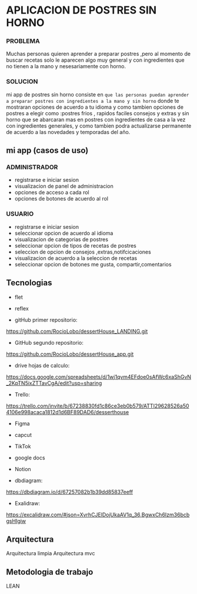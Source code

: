 # APLICACION DE POSTRES SIN HORNO

### PROBLEMA

Muchas personas quieren aprender a preparar postres ,pero al momento de buscar recetas solo le aparecen algo muy general y con ingredientes que no tienen a la mano y nesesariamente con horno.

### SOLUCION

 mi app de postres sin horno consiste en ``que las personas puedan aprender a preparar postres con ingredientes a la mano y sin horno``
 donde te mostraran opciones de acuerdo a tu idioma y como tambien opciones de postres a elegir como :postres  frios , rapidos faciles consejos y extras  y sin horno que se abarcaran mas en  postres con ingredientes de casa a la vez con  ingredientes generales, y como tambien podra actualizarse permanente  de acuerdo a las novedades y temporadas del año.


 ##  mi app (casos de uso)

### ADMINISTRADOR

- registrarse e iniciar sesion
- visualizacion de panel de administracion
- opciones de acceso a cada rol
- opciones de botones de acuerdo al rol

### USUARIO
 - registrarse e iniciar sesion
 - seleccionar opcion de acuerdo al idioma
 - visualizacion de categorias de postres
 - seleccionar opcion de  tipos de recetas de postres
 - seleccion de opcion de consejos ,extras,notifcicaciones
 - visualizacion de acuerdo a la seleccion de recetas
 - seleccionar opcion de botones me gusta, compartir,comentarios


## Tecnologias
- flet
- reflex

- gitHub primer repositorio:

https://github.com/RocioLobo/dessertHouse_LANDING.git

- GitHub segundo repositorio:

https://github.com/RocioLobo/dessertHouse_app.git

- drive hojas de calculo:

https://docs.google.com/spreadsheets/d/1wj1qvm4EFdoe0sAfWc6xaShGvN_2KpTN5ixZTTavCgA/edit?usp=sharing

- Trello:

https://trello.com/invite/b/67238830fd1c86ce3eb0b579/ATTI29628526a504106e998acaca1812d1d6BF89DAD6/desserthouse

- Figma
- capcut
- TikTok
- google docs
- Notion

- dbdiagram:

https://dbdiagram.io/d/67257082b1b39dd85837eeff

- Exalidraw:

https://excalidraw.com/#json=XvrhCJElDojUkaAV1q_36,BgwxCh6Izm36bcbgsHIgiw

## Arquitectura

Arquitectura limpia
Arquitectura mvc


## Metodologia de trabajo
LEAN